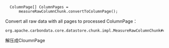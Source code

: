 


      ColumnPage[] ColumnPages =
          measureRawColumnChunk.convertToColumnPage();



Convert all raw data with all pages to processed ColumnPage：

	org.apache.carbondata.core.datastore.chunk.impl.MeasureRawColumnChunk#convertToColumnPage()



解压成CloumnPage
